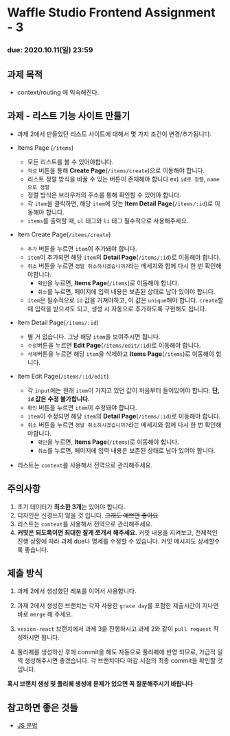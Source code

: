 Waffle Studio Frontend Assignment - 3
================================

### **due: 2020.10.11(일) 23:59**

## 과제 목적
- context/routing 에 익숙해진다.

## 과제 - 리스트 기능 사이트 만들기
- 과제 2에서 만들었던 리스트 사이트에 대해서 몇 가지 조건이 변경/추가됩니다.
- Items Page (`/items`)  
  - 모든 리스트를 볼 수 있어야합니다.
  - `작성` 버튼을 통해 **Create Page**(`/items/create`)으로 이동해야 합니다.
  - 리스트 정렬 방식을 바꿀 수 있는 버튼이 존재해야 합니다 ex) `id로 정렬`, `name으로 정렬 `
  - 정렬 방식은 브라우저의 주소를 통해 확인할 수 있어야 합니다.
  -  각 `item`을 클릭하면, 해당 `item`에 맞는 **Item Detail Page**(`/items/:id`)로 이동해야 합니다.
  -  `items`를 출력할 때, `ul` 태그와 `li` 태그 필수적으로 사용해주세요.
- Item Create Page(`/items/create`)
  - `추가` 버튼을 누르면 `item`이 추가돼야 합니다.
  - `item`이 추가되면 해당 `item`의 **Detail Page**(`/items/:id`)로 이동해야 합니다.
  - `취소` 버튼을 누르면 `정말 취소하시겠습니까?`라는 메세지와 함께 다시 한 번 확인해야합니다.
    - `확인`을 누르면, **Items Page**(`/items`)로 이동해야 합니다.
    - `취소`를 누르면, 페이지에 입력 내용은 보존된 상태로 남아 있어야 합니다.
  - `item`은 필수적으로 `id` 값을 가져야하고, 이 값은 `unique`해야 합니다. `create`할 때 입력을 받으셔도 되고, 생성 시 자동으로 추가하도록 구현해도 됩니다.
- Item Detail Page(`/items/:id`)
  - 별 거 없습니다. 그냥 해당 `item`을 보여주시면 됩니다.
  - `수정`버튼을 누르면 **Edit Page**(`/items/edit/:id`)로 이동해야 합니다.
  - `삭제`버튼을 누르면 해당 `item`을 삭제하고 **Items Page**(`/items`)로 이동해야 합니다.
- Item Edit Page(`/items/:id/edit`)
  - 각 `input`에는 원래 `item`이 가지고 있던 값이 처음부터 들어있어야 합니다. **단, `id` 값은 수정 불가합니다.**
  - `확인` 버튼을 누르면 `item`이 수정돼야 합니다.
  - `item`이 수정되면 해당 `item`의 **Detail Page**(`/items/:id`)로 이동해야 합니다.
  - `취소` 버튼을 누르면 `정말 취소하시겠습니까?`라는 메세지와 함께 다시 한 번 확인해야합니다.
    - `확인`을 누르면, **Items Page**(`/items`)로 이동해야 합니다.
    - `취소`를 누르면, 페이지에 입력 내용은 보존된 상태로 남아 있어야 합니다.

- 리스트는 `context`를 사용해서 전역으로 관리해주세요.


## 주의사항
1. 초기 데이터가 **최소한 3개**는 있어야 합니다.  
1. 디자인은 신경쓰지 않을 것 입니다. ~~그래도 예쁘면 좋아요~~   
2. 리스트는 `context`를 사용해서 전역으로 관리해주세요.
3.  **커밋은 되도록이면 최대한 잘게 쪼개서 해주세요.** 커밋 내용을 지켜보고, 전체적인 진행 상황에 따라 과제 due나 명세를 수정할 수 있습니다. 커밋 메시지도 상세할수록 좋습니다.


## 제출 방식
1. 과제 2에서 생성했던 레포를 이어서 사용합니다.

2. 과제 2에서 생성한 브랜치는 각자 사용한 `grace day`를 포함한 제출시간이 지나면 바로 `merge` 해 주세요.

3. `vesion-react` 브랜치에서 과제 3을 진행하시고 과제 2와 같이 `pull request` 작성하시면 됩니다.

4. 풀리퀘를 생성하신 후에 commit을 해도 자동으로 풀리퀘에 반영 되므로, 가급적 일찍 생성해주시면 좋겠습니다. 각 브랜치마다 마감 시점의 최종 commit을 확인할 것입니다. 

**혹시 브랜치 생성 및 풀리퀘 생성에 문제가 있으면 꼭 질문해주시기 바랍니다**

## 참고하면 좋은 것들
- [JS 문법](https://learnjs.vlpt.us/)

